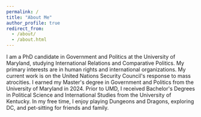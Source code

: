 ```yaml
---
permalink: /
title: "About Me"
author_profile: true
redirect_from: 
  - /about/
  - /about.html
---
```


I am a PhD candidate in Government and Politics at the University of Maryland, studying International Relations and Comparative Politics. My primary interests are in human rights and international organizations. My current work is on the United Nations Security Council's response to mass atrocities. I earned my Master's degree in Government and Politics from the University of Maryland in 2024. Prior to UMD, I received Bachelor's Degrees in Political Science and International Studies from the University of Kentucky. In my free time, I enjoy playing Dungeons and Dragons, exploring DC, and pet-sitting for friends and family.
